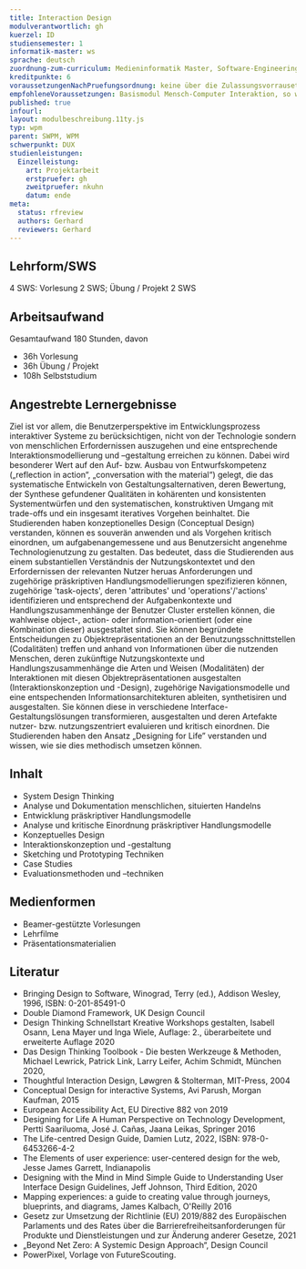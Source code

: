 ```yaml
---
title: Interaction Design
modulverantwortlich: gh
kuerzel: ID
studiensemester: 1
informatik-master: ws
sprache: deutsch
zuordnung-zum-curriculum: Medieninformatik Master, Software-Engineering Master
kreditpunkte: 6
voraussetzungenNachPruefungsordnung: keine über die Zulassungsvorrausetzungen zum Studium hinausgehenden
empfohleneVoraussetzungen: Basismodul Mensch-Computer Interaktion, so wie durch die GI e.V. publiziert
published: true
infourl: 
layout: modulbeschreibung.11ty.js
typ: wpm
parent: SWPM, WPM
schwerpunkt: DUX
studienleistungen:
  Einzelleistung:
    art: Projektarbeit
    erstpruefer: gh
    zweitpruefer: nkuhn
    datum: ende
meta:
  status: rfreview    
  authors: Gerhard
  reviewers: Gerhard
---
```


## Lehrform/SWS
4 SWS: Vorlesung 2 SWS; Übung / Projekt 2 SWS

## Arbeitsaufwand
Gesamtaufwand 180 Stunden, davon
- 36h Vorlesung
- 36h Übung / Projekt
- 108h Selbststudium



## Angestrebte Lernergebnisse
Ziel ist vor allem, die Benutzerperspektive im Entwicklungsprozess interaktiver Systeme zu berücksichtigen, nicht von der Technologie sondern von menschlichen Erfordernissen auszugehen und eine entsprechende Interaktionsmodellierung und –gestaltung erreichen zu können. Dabei wird besonderer Wert auf den Auf- bzw. Ausbau von Entwurfskompetenz („reflection in action“, „conversation with the material“) gelegt, die das systematische Entwickeln von Gestaltungsalternativen, deren Bewertung, der Synthese gefundener Qualitäten in kohärenten und konsistenten Systementwürfen und den systematischen, konstruktiven Umgang mit trade-offs und ein insgesamt iteratives Vorgehen beinhaltet.
Die Studierenden haben konzeptionelles Design (Conceptual Design) verstanden, können es souverän anwenden und als Vorgehen kritisch einordnen, um aufgabenangemessene und aus Benutzersicht angenehme Technologienutzung zu gestalten. Das bedeutet, dass die Studierenden aus einem substantiellen Verständnis der Nutzungskontextet und den Erfordernissen der relevanten Nutzer heruas Anforderungen und zugehörige präskriptiven Handlungsmodellierungen spezifizieren können, zugehörige 'task-ojects', deren 'attributes' und 'operations'/'actions' identifizieren und entsprechend der Aufgabenkontexte und Handlungszusammenhänge der Benutzer Cluster erstellen können, die wahlweise object-, action- oder information-orientiert (oder eine Kombination dieser) ausgestaltet sind. Sie können begründete Entscheidungen zu Objektrepräsentationen an der Benutzungsschnittstellen (Codalitäten) treffen und anhand von Informationen über die nutzenden Menschen, deren zukünftige Nutzungskontexte und Handlungszusammenhänge die Arten und Weisen (Modalitäten) der Interaktionen mit diesen Objektrepräsentationen ausgestalten (Interaktionskonzeption und -Design), zugehörige Navigationsmodelle und eine entspechenden Informationsarchitekturen ableiten, synthetisiren und ausgestalten. Sie können diese in verschiedene Interface-Gestaltungslösungen transformieren, ausgestalten und deren Artefakte nutzer- bzw. nutzungszentriert evaluieren und kritisch einordnen.
Die Studierenden haben den Ansatz „Designing for Life” verstanden und wissen, wie sie dies methodisch umsetzen können.

## Inhalt
- System Design Thinking
- Analyse und Dokumentation menschlichen, situierten Handelns
- Entwicklung präskriptiver Handlungsmodelle
- Analyse und kritische Einordnung präskriptiver Handlungsmodelle
- Konzeptuelles Design
- Interaktionskonzeption und -gestaltung
- Sketching und Prototyping Techniken
- Case Studies
- Evaluationsmethoden und –techniken

## Medienformen
- Beamer-gestützte Vorlesungen
- Lehrfilme
- Präsentationsmaterialien


## Literatur
- Bringing Design to Software, Winograd, Terry (ed.), Addison Wesley, 1996, ISBN: 0-201-85491-0
- Double Diamond Framework, UK Design Council
- Design Thinking Schnellstart Kreative Workshops gestalten, Isabell Osann, Lena Mayer und Inga Wiele, Auflage: 2., überarbeitete und erweiterte Auflage 2020
- Das Design Thinking Toolbook - Die besten Werkzeuge & Methoden, Michael Lewrick, Patrick Link, Larry Leifer, Achim Schmidt, München 2020,
- Thoughtful Interaction Design, Løwgren & Stolterman, MIT-Press, 2004
- Conceptual Design for interactive Systems, Avi Parush, Morgan Kaufman, 2015
- European Accessibility Act, EU Directive 882 von 2019
- Designing for Life A Human Perspective on Technology Development, Pertti Saariluoma, José J. Cañas, Jaana Leikas, Springer 2016
- The Life-centred Design Guide, Damien Lutz, 2022, ISBN: 978-0-6453266-4-2
- The Elements of user experience: user-centered design for the web, Jesse James Garrett, Indianapolis
- Designing with the Mind in Mind Simple Guide to Understanding User Interface Design Guidelines, Jeff Johnson, Third Edition, 2020
- Mapping experiences: a guide to creating value through journeys, blueprints, and diagrams, James Kalbach, O'Reilly 2016
- Gesetz zur Umsetzung der Richtlinie (EU) 2019/882 des Europäischen Parlaments und des Rates über die Barrierefreiheitsanforderungen für Produkte und Dienstleistungen und zur Änderung anderer Gesetze, 2021
- „Beyond Net Zero: A Systemic Design Approach“, Design Council
- PowerPixel, Vorlage von FutureScouting.
